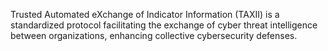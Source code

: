 Trusted Automated eXchange of Indicator Information (TAXII) is a standardized protocol facilitating the exchange of cyber threat intelligence between organizations, enhancing collective cybersecurity defenses.